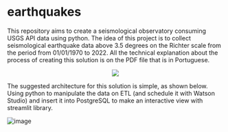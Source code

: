 # earthquakes
This repository aims to create a seismological observatory consuming USGS API data using python. The idea of this project is to collect seismological earthquake data above 3.5 degrees on the Richter scale from the period from 01/01/1970 to 2022. All the technical explanation about the process of creating this solution is on the PDF file that is in Portuguese.

<p align="center">
  <img src="http://nesec.org/wp-content/uploads/2017/11/EQ_Diagram-300x166.png" />
</p>

The suggested architecture for this solution is simple, as shown below. Using python to manipulate the data on ETL (and schedule it with Watson Studio) and insert it into PostgreSQL to make an interactive view with streamlit library.

![image](https://user-images.githubusercontent.com/63743020/168402494-f646dd8e-0fbf-426a-aa88-b11fddcbcb6c.png)


